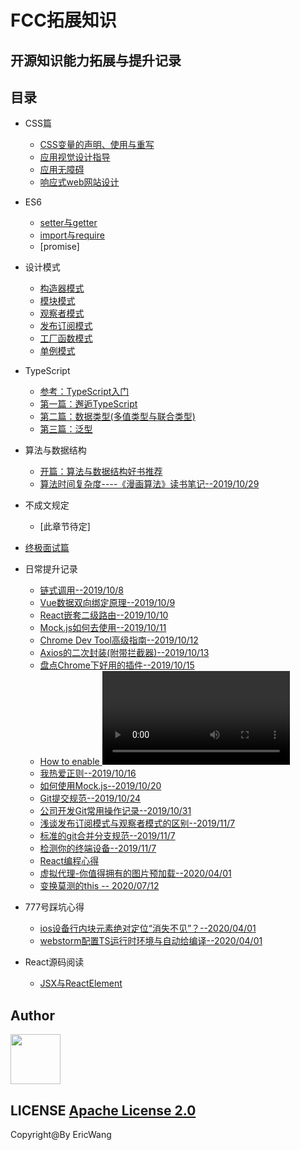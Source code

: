 # FCC拓展知识

## 开源知识能力拓展与提升记录

## 目录  

- CSS篇
  - [CSS变量的声明、使用与重写](src/01cssvariable.html)
  - [应用视觉设计指导](src/02APP_DESIGN.md)  
  - [应用无障碍](src/03ApplicationAccessibility.md) 
  - [响应式web网站设计](src/04ResponsiveAndAdaptive.md)
- ES6
  - [setter与getter](src/05SetAndGet.js)
  - [import与require](src/06import&require.md)
  - [promise]
- 设计模式 
  - [构造器模式](./src/07ConstructorMode.md) 
  - [模块模式](./src/08ModuleMode.md)
  - [观察者模式](./src/09ObserverMode.md)
  - [发布订阅模式](./src/10PubSubMode.md)
  - [工厂函数模式]()
  - [单例模式]()
- TypeScript
  - [参考：TypeScript入门](https://ts.xcatliu.com/)   
  - [第一篇：邂逅TypeScript](./src/ts_notes/01邂逅TS.md)
  - [第二篇：数据类型(多值类型与联合类型)](./src/ts_notes/02ts数据类型(多值类型与联合类型).md)
  - [第三篇：泛型](./src/ts_notes/03ts泛型.md)
  
- 算法与数据结构
  - [开篇：算法与数据结构好书推荐](https://www.jianshu.com/p/75102d69e546)
  - [算法时间复杂度----《漫画算法》读书笔记--2019/10/29](./src/algorithm/01时间复杂度.md)

- 不成文规定
  - [此章节待定]
 
- [终极面试篇](src/Interview.md)
- 日常提升记录
  - [链式调用--2019/10/8](./daily/2019/10/ChainedCall.md)
  - [Vue数据双向绑定原理--2019/10/9](daily/2019/10/Vue数据双向绑定源码分析.md)
  - [React嵌套二级路由--2019/10/10](https://github.com/bigbigDreamer/PersonalWebSite/issues/2)
  - [Mock.js如何去使用--2019/10/11](https://github.com/bigbigDreamer/PersonalWebSite/issues/1)
  - [Chrome Dev Tool高级指南--2019/10/12](https://mp.weixin.qq.com/s?__biz=MzU3NjczNDk2MA==&mid=2247484637&idx=1&sn=1c47455f539fa87f0f29bbe58b1bf33c&chksm=fd0e1742ca799e540042e1595ee03a6a8e78c8ada9bcd5378f0e9dbe489679adedf38b3d3f3e&scene=0&xtrack=1&key=54e46c2d26bbf65758529c4f28eb16aadec7b17a87d7ae807eb6da321e796250be1cbf01fff931d05b9ee48e1baf4e5bcec9a14262801d720777466153f10af0435d0579c3dcfb90e3a8143876d7816c&ascene=1&uin=MTI1MTM4NDc4OA%3D%3D&devicetype=Windows+10&version=62060841&lang=zh_CN&pass_ticket=XDu3a8IiRMmzNvbZG1ziS62MglSqZ287fDHW%2F%2ByD5Uj7M0UenJvy%2B3AhDkYiLJpk)
  - [Axios的二次封装(附带拦截器)--2019/10/13](https://github.com/bigbigDreamer/PersonalWebSite/issues/5)
  - [盘点Chrome下好用的插件--2019/10/15](https://github.com/bigbigDreamer/FCC_Record/issues/1)
  - [How to enable <video> and <audio> tags in all major browsers--2019/10/16](https://html5media.info/)
  - [我热爱正则--2019/10/16](http://leaverou.github.io/regexplained/)
  - [如何使用Mock.js--2019/10/20](./daily/2019/10/如何使用Mock.md)
  - [Git提交规范--2019/10/24](https://github.com/bigbigDreamer/FCC_Record/issues/6)
  - [公司开发Git常用操作记录--2019/10/31](daily/2019/10/公司开发常用git命令.md)
  - [浅谈发布订阅模式与观察者模式的区别--2019/11/7](daily/2019/11/浅谈发布订阅模式与观察者模式的区别.md)
  - [标准的git合并分支规范--2019/11/7](daily/2019/11/标准的git合并分支规范.md)
  - [检测你的终端设备--2019/11/7](https://clientjs.org/)
  - [React编程心得](daily/2019/12/React编程心得.md)
  - [虚拟代理-你值得拥有的图片预加载--2020/04/01](daily/2020/04/虚拟代理-图片预加载.md)
  - [变换莫测的this -- 2020/07/12](daily/2020/07/变换莫测的this.md)
- 777号踩坑心得
  - [ios设备行内块元素绝对定位“消失不见”？--2020/04/01](pit-plan/01.md)
  - [webstorm配置TS运行时环境与自动给编译--2020/04/01](pit-plan/02.md)
- React源码阅读
  - [JSX与ReactElement](daily/2020/09/JSX与ReactElement.md)
  
## Author

<p> 

<a href="https://github.com/bigbigDreamer">
<img width="80" height="80" src="https://avatars2.githubusercontent.com/u/39019913?s=460&v=4"/>
</a>
</p>
  
## LICENSE [Apache License 2.0](https://github.com/bigbigDreamer/FCC_Record/blob/master/LICENSE)

Copyright@By EricWang

  
